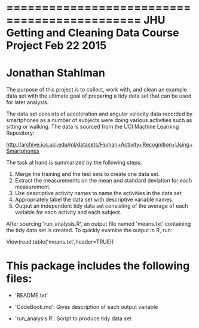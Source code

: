 =============================================
JHU Getting and Cleaning Data Course Project
Feb 22 2015
=============================================
Jonathan Stahlman
=============================================

The purpose of this project is to collect, work with, and clean an example 
data set with the ultimate goal of preparing a tidy data set that can be used 
for later analysis. 

The data set consists of acceleration and angular velocity data recorded by 
smartphones as a number of subjects were doing various activities such as sitting 
or walking. The data is sourced from the UCI Machine Learning Repository:

http://archive.ics.uci.edu/ml/datasets/Human+Activity+Recognition+Using+Smartphones

The task at hand is summarized by the following steps:

1. Merge the training and the test sets to create one data set.
2. Extract the measurements on the mean and standard deviation for each measurement. 
3. Use descriptive activity names to name the activities in the data set
4. Appropriately label the data set with descriptive variable names. 
5. Output an independent tidy data set consisting of the average of each 
   variable for each activity and each subject.

After sourcing 'run_analysis.R', an output file named 'means.txt' containing the 
tidy data set is created.  To quickly examine the output in R, run:

  View(read.table('means.txt',header=TRUE))

This package includes the following files:
=========================================

- 'README.txt'

- 'CodeBook.md': Gives description of each output variable

- 'run_analysis.R': Script to produce tidy data set
